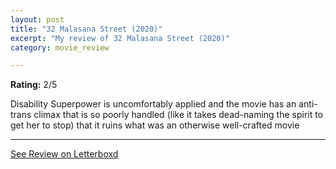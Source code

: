 ```yaml
---
layout: post
title: "32 Malasana Street (2020)"
excerpt: "My review of 32 Malasana Street (2020)"
category: movie_review

---
```


**Rating:** 2/5

Disability Superpower is uncomfortably applied and the movie has an anti-trans climax that is so poorly handled (like it takes dead-naming the spirit to get her to stop) that it ruins what was an otherwise well-crafted movie

<hr>

[See Review on Letterboxd](https://boxd.it/1q4WNb)
